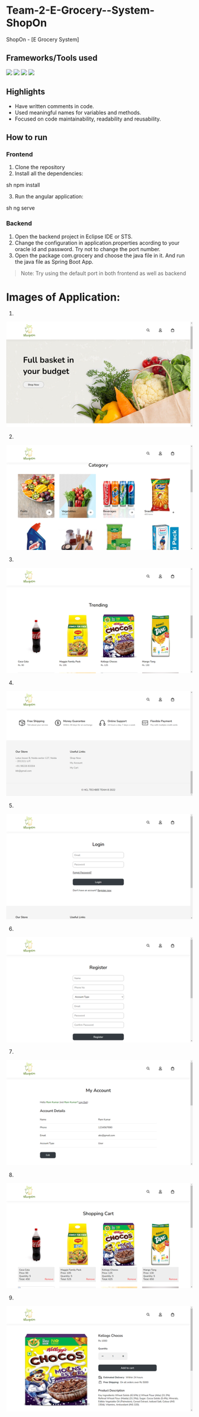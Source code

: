 # Team-2-E-Grocery--System-ShopOn
ShopOn - [E Grocery System]

## Frameworks/Tools used

![](https://img.shields.io/badge/Angular-DD0031?style=for-the-badge&logo=angular&logoColor=white)  ![](https://img.shields.io/badge/Spring-6AAD3D?style=for-the-badge&logo=spring&logoColor=white) ![](https://img.shields.io/badge/Java-FFFFFF?style=for-the-badge&logo=java&logoColor=red) ![](https://img.shields.io/badge/oracle-ed1c24?style=for-the-badge&logo=oracle&logoColor=white)

## Highlights

- Have written comments in code.
- Used meaningful names for variables and methods.
- Focused on code maintainability, readability and reusability.

## How to run

### Frontend
1. Clone the repository
2. Install all the dependencies: 

sh
npm install


3. Run the angular application: 

sh
ng serve


### Backend

1. Open the backend project in Eclipse IDE or STS.
2. Change the configuration in application.properties acording to your oracle id and password. Try not to change the port number.
3. Open the package com.grocery and choose the java file in it. And run the java file as Spring Boot App.

> Note: Try using the default port in both frontend as well as backend 


# Images of Application:
1.

![Home Page](https://github.com/Ganagp143/Team-2-E-Grocery--System-ShopOn/blob/main/Images/1.png)

2.

![Category Page](https://github.com/Ganagp143/Team-2-E-Grocery--System-ShopOn/blob/main/Images/2.png)

3.

![Category Page](https://github.com/Ganagp143/Team-2-E-Grocery--System-ShopOn/blob/main/Images/3.png)

4.

![Category Page](https://github.com/Ganagp143/Team-2-E-Grocery--System-ShopOn/blob/main/Images/4.png)

5.

![Category Page](https://github.com/Ganagp143/Team-2-E-Grocery--System-ShopOn/blob/main/Images/5.png)

6.

![Cart](https://github.com/Ganagp143/Team-2-E-Grocery--System-ShopOn/blob/main/Images/6.png)

7.

![Sign up](https://github.com/Ganagp143/Team-2-E-Grocery--System-ShopOn/blob/main/Images/7.png)

8.

![Sign in](https://github.com/Ganagp143/Team-2-E-Grocery--System-ShopOn/blob/main/Images/8.png)

9.

![Sign in](https://github.com/Ganagp143/Team-2-E-Grocery--System-ShopOn/blob/main/Images/9.png)
